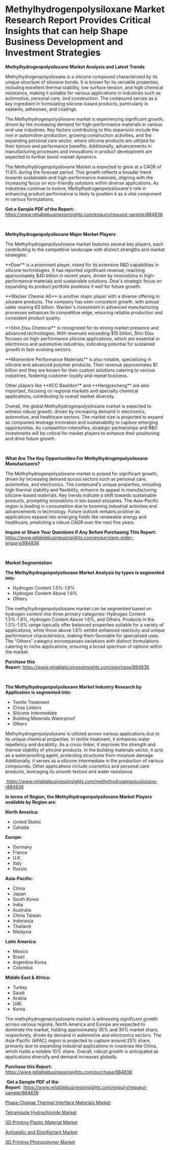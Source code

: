 <p><h1>Methylhydrogenpolysiloxane Market Research Report Provides Critical Insights that can help Shape Business Development and Investment Strategies</h1></p><p><strong>Methylhydrogenpolysiloxane Market Analysis and Latest Trends</strong></p>
<p><p>Methylhydrogenpolysiloxane is a silicone compound characterized by its unique structure of siloxane bonds. It is known for its versatile properties, including excellent thermal stability, low surface tension, and high chemical resistance, making it suitable for various applications in industries such as automotive, personal care, and construction. The compound serves as a key ingredient in formulating silicone-based products, particularly in sealants, adhesives, and coatings.</p><p>The Methylhydrogenpolysiloxane market is experiencing significant growth, driven by the increasing demand for high-performance materials in various end-use industries. Key factors contributing to this expansion include the rise in automotive production, growing construction activities, and the expanding personal care sector, where silicone products are utilized for their texture and performance benefits. Additionally, advancements in manufacturing processes and innovations in product development are expected to further boost market dynamics.</p><p>The Methylhydrogenpolysiloxane Market is expected to grow at a CAGR of 11.6% during the forecast period. This growth reflects a broader trend towards sustainable and high-performance materials, aligning with the increasing focus on eco-friendly solutions within diverse applications. As industries continue to evolve, Methylhydrogenpolysiloxane's role in enhancing product performance is likely to position it as a vital component in various formulations.</p></p>
<p><strong>Get a Sample PDF of the Report:&nbsp;</strong> <a href="https://www.reliablebusinessinsights.com/enquiry/request-sample/884836?utm_campaign=62&utm_medium=2&utm_source=Github&utm_content=ia&utm_term=31032025&utm_id=methylhydrogenpolysiloxane">https://www.reliablebusinessinsights.com/enquiry/request-sample/884836</a></p>
<p>&nbsp;</p>
<p><strong>Methylhydrogenpolysiloxane Major Market Players</strong></p>
<p><p>The Methylhydrogenpolysiloxane market features several key players, each contributing to the competitive landscape with distinct strengths and market strategies.</p><p>**Dow** is a prominent player, noted for its extensive R&D capabilities in silicone technologies. It has reported significant revenue, reaching approximately $40 billion in recent years, driven by innovations in high-performance materials and sustainable solutions. Dow's strategic focus on expanding its product portfolio positions it well for future growth.</p><p>**Wacker Chemie AG** is another major player with a diverse offering in siloxane products. The company has seen consistent growth, with annual sales nearing €5 billion. Wacker's investment in advanced manufacturing processes enhances its competitive edge, ensuring reliable production and consistent product quality.</p><p>**Shin Etsu Chemical** is recognized for its strong market presence and advanced technologies. With revenues exceeding $15 billion, Shin Etsu focuses on high-performance silicone applications, which are essential in electronics and automotive industries, indicating potential for sustained growth in fast-evolving sectors.</p><p>**Momentive Performance Materials** is also notable, specializing in silicone and advanced polymer products. Their revenue approximates $1 billion and they are known for their custom solutions catering to various industries, fostering customer loyalty and repeat business.</p><p>Other players like **KCC Basildon** and **Hengyecheng** are also important, focusing on regional markets and specialty chemical applications, contributing to overall market diversity.</p><p>Overall, the global Methylhydrogenpolysiloxane market is expected to witness robust growth, driven by increasing demand in electronics, automotive, and healthcare sectors. The market size is projected to expand as companies leverage innovation and sustainability to capture emerging opportunities. As competition intensifies, strategic partnerships and R&D investments will be critical for market players to enhance their positioning and drive future growth.</p></p>
<p>&nbsp;</p>
<p><strong>What Are The Key Opportunities For Methylhydrogenpolysiloxane Manufacturers?</strong></p>
<p><p>The Methylhydrogenpolysiloxane market is poised for significant growth, driven by increasing demand across sectors such as personal care, automotive, and electronics. The compound's unique properties, including high thermal stability and flexibility, enhance its appeal in manufacturing silicone-based materials. Key trends indicate a shift towards sustainable products, prompting innovations in bio-based siloxanes. The Asia-Pacific region is leading in consumption due to booming industrial activities and advancements in technology. Future outlook remains positive as applications expand into emerging fields like renewable energy and healthcare, predicting a robust CAGR over the next five years.</p></p>
<p><strong>Inquire or Share Your Questions If Any Before Purchasing This Report:</strong> <a href="https://www.reliablebusinessinsights.com/enquiry/pre-order-enquiry/884836?utm_campaign=62&utm_medium=2&utm_source=Github&utm_content=ia&utm_term=31032025&utm_id=methylhydrogenpolysiloxane">https://www.reliablebusinessinsights.com/enquiry/pre-order-enquiry/884836</a></p>
<p>&nbsp;</p>
<p><strong>Market Segmentation</strong></p>
<p><strong>The Methylhydrogenpolysiloxane Market Analysis by types is segmented into:</strong></p>
<p><ul><li>Hydrogen Content 1.5%-1.6%</li><li>Hydrogen Content Above 1.6%</li><li>Others</li></ul></p>
<p><p>The methylhydrogenpolysiloxane market can be segmented based on hydrogen content into three primary categories: Hydrogen Content 1.5%-1.6%, Hydrogen Content Above 1.6%, and Others. Products in the 1.5%-1.6% range typically offer balanced properties suitable for a variety of applications, while those above 1.6% exhibit enhanced reactivity and unique performance characteristics, making them favorable for specialized uses. The "Others" category encompasses variations with distinct formulations catering to niche applications, ensuring a broad spectrum of options within the market.</p></p>
<p><strong>Purchase this Report:&nbsp;</strong><a href="https://www.reliablebusinessinsights.com/purchase/884836?utm_campaign=62&utm_medium=2&utm_source=Github&utm_content=ia&utm_term=31032025&utm_id=methylhydrogenpolysiloxane">https://www.reliablebusinessinsights.com/purchase/884836</a></p>
<p>&nbsp;</p>
<p><strong>The Methylhydrogenpolysiloxane Market Industry Research by Application is segmented into:</strong></p>
<p><ul><li>Textile Treatment</li><li>Cross Linkers</li><li>Silicone Intermediate</li><li>Building Materials Waterproof</li><li>Others</li></ul></p>
<p><p>Methylhydrogenpolysiloxane is utilized across various applications due to its unique chemical properties. In textile treatment, it enhances water repellency and durability. As a cross-linker, it improves the strength and thermal stability of silicone products. In the building materials sector, it acts as a waterproofing agent, protecting structures from moisture damage. Additionally, it serves as a silicone intermediate in the production of various compounds. Other applications include cosmetics and personal care products, leveraging its smooth texture and water resistance.</p></p>
<p><a href="https://www.reliablebusinessinsights.com/methylhydrogenpolysiloxane-r884836?utm_campaign=62&utm_medium=2&utm_source=Github&utm_content=ia&utm_term=31032025&utm_id=methylhydrogenpolysiloxane">&nbsp;https://www.reliablebusinessinsights.com/methylhydrogenpolysiloxane-r884836</a></p>
<p><strong>In terms of Region, the Methylhydrogenpolysiloxane Market Players available by Region are:</strong></p>
<p>
    <p> <strong> North America: </strong>
        <ul>
            <li>United States</li>
            <li>Canada</li>
        </ul>
        </p> 
    <p> <strong> Europe: </strong>
        <ul>
            <li>Germany</li>
            <li>France</li>
            <li>U.K.</li>
            <li>Italy</li>
            <li>Russia</li>
        </ul>
        </p> 
    <p> <strong> Asia-Pacific: </strong>
        <ul>
            <li>China</li>
            <li>Japan</li>
            <li>South Korea</li>
            <li>India</li>
            <li>Australia</li>
            <li>China Taiwan</li>
            <li>Indonesia</li>
            <li>Thailand</li>
            <li>Malaysia</li>
        </ul>
        </p> 
    <p> <strong> Latin America: </strong>
        <ul>
            <li>Mexico</li>
            <li>Brazil</li>
            <li>Argentina Korea</li>
            <li>Colombia</li>
        </ul>
        </p> 
    <p> <strong> Middle East & Africa: </strong>
        <ul>
            <li>Turkey</li>
            <li>Saudi</li>
            <li>Arabia</li>
            <li>UAE</li>
            <li>Korea</li>
        </ul>
    </p>
    </p>
<p><p>The methylhydrogenpolysiloxane market is witnessing significant growth across various regions. North America and Europe are expected to dominate the market, holding approximately 35% and 30% market share, respectively, driven by demand in automotive and electronics sectors. The Asia-Pacific (APAC) region is projected to capture around 25% share, primarily due to expanding industrial applications in countries like China, which holds a notable 10% share. Overall, robust growth is anticipated as applications diversify and demand increases globally.</p></p>
<p><strong>Purchase this Report: </strong><a href="https://www.reliablebusinessinsights.com/purchase/884836?utm_campaign=62&utm_medium=2&utm_source=Github&utm_content=ia&utm_term=31032025&utm_id=methylhydrogenpolysiloxane">https://www.reliablebusinessinsights.com/purchase/884836</a></p>
<p>&nbsp;<strong>Get a Sample PDF of the Report:&nbsp;&nbsp;</strong><a href="https://www.reliablebusinessinsights.com/enquiry/request-sample/884836?utm_campaign=62&utm_medium=2&utm_source=Github&utm_content=ia&utm_term=31032025&utm_id=methylhydrogenpolysiloxane">https://www.reliablebusinessinsights.com/enquiry/request-sample/884836</a></p>
<p><strong></strong></p>
<p><p><a href="https://github.com/kitsossadien/Market-Research-Report-List-1/blob/main/phase-change-thermal-interface-materials-market.md?utm_campaign=62&utm_medium=2&utm_source=Github&utm_content=ia&utm_term=31032025&utm_id=methylhydrogenpolysiloxane">Phase Change Thermal Interface Materials Market</a></p><p><a href="https://github.com/edriceakeime/Market-Research-Report-List-1/blob/main/tetramisole-hydrochloride-market.md?utm_campaign=62&utm_medium=2&utm_source=Github&utm_content=ia&utm_term=31032025&utm_id=methylhydrogenpolysiloxane">Tetramisole Hydrochloride Market</a></p><p><a href="https://github.com/seppelharjap/Market-Research-Report-List-1/blob/main/3d-printing-plastic-material-market.md?utm_campaign=62&utm_medium=2&utm_source=Github&utm_content=ia&utm_term=31032025&utm_id=methylhydrogenpolysiloxane">3D Printing Plastic Material Market</a></p><p><a href="https://github.com/fungkychiman/Market-Research-Report-List-1/blob/main/antiseptic-and-disinfectant-market.md?utm_campaign=62&utm_medium=2&utm_source=Github&utm_content=ia&utm_term=31032025&utm_id=methylhydrogenpolysiloxane">Antiseptic and Disinfectant Market</a></p><p><a href="https://github.com/olesjaquah/Market-Research-Report-List-1/blob/main/3d-printing-photopolymer-market.md?utm_campaign=62&utm_medium=2&utm_source=Github&utm_content=ia&utm_term=31032025&utm_id=methylhydrogenpolysiloxane">3D Printing Photopolymer Market</a></p></p>